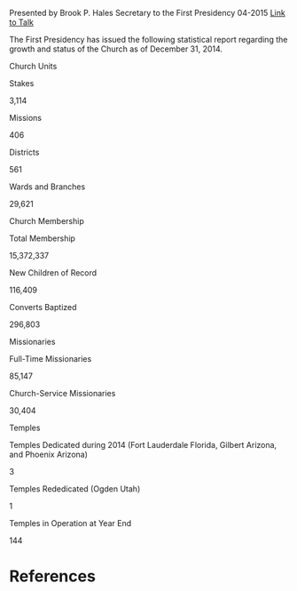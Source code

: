 Presented by Brook P. Hales
Secretary to the First Presidency
04-2015
[Link to Talk](https://www.churchofjesuschrist.org/study/general-conference/2015/04/statistical-report-2014?lang=eng)

The First Presidency has issued the following statistical report regarding the growth and status of the Church as of December 31, 2014.



Church Units



Stakes



3,114



Missions



406



Districts



561



Wards and Branches



29,621



Church Membership



Total Membership



15,372,337



New Children of Record



116,409



Converts Baptized



296,803



Missionaries



Full-Time Missionaries



85,147



Church-Service Missionaries



30,404



Temples



Temples Dedicated during 2014 (Fort Lauderdale Florida, Gilbert Arizona, and Phoenix Arizona)



3



Temples Rededicated (Ogden Utah)



1



Temples in Operation at Year End



144

# References
